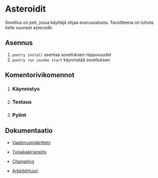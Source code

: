 # Asteroidit

Sovellus on peli, jossa käyttäjä ohjaa avaruusalusta. Tavoitteena on tuhota tielle osuneet asteroidit.

## Asennus

1. `poetry install` asentaa sovelluksen riippuvuudet
2. `poetry run invoke start` käynnistää sovelluksen

## Komentorivikomennot

1. ### Käynnistys
2. ### Testaus
3. ### Pylint


## Dokumentaatio

- [Vaatimusmäärittely](https://github.com/tjunttil/ot-harjoitustyo/blob/master/dokumentaatio/vaatimusmaarittely.md)

- [Työaikakirjanpito](https://github.com/tjunttil/ot-harjoitustyo/blob/master/dokumentaatio/tyoaikakirjanpito.md)

- [Changelog](https://github.com/tjunttil/ot-harjoitustyo/blob/master/dokumentaatio/changelog.md)

- [Arkkitehtuuri](https://github.com/tjunttil/ot-harjoitustyo/blob/master/dokumentaatio/arkkitehtuuri.md)
